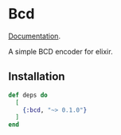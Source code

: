 # Bcd

[Documentation](https://hexdocs.pm/bcd).

A simple BCD encoder for elixir.

## Installation

```elixir
def deps do
  [
    {:bcd, "~> 0.1.0"}
  ]
end
```



